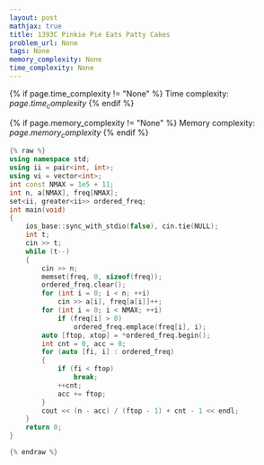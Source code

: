 ```yaml
---
layout: post
mathjax: true
title: 1393C Pinkie Pie Eats Patty Cakes
problem_url: None
tags: None
memory_complexity: None
time_complexity: None
---
```




{% if page.time_complexity != "None" %}
Time complexity: ${{ page.time_complexity }}$
{% endif %}

{% if page.memory_complexity != "None" %}
Memory complexity: ${{ page.memory_complexity }}$
{% endif %}

```cpp
{% raw %}
using namespace std;
using ii = pair<int, int>;
using vi = vector<int>;
int const NMAX = 1e5 + 11;
int n, a[NMAX], freq[NMAX];
set<ii, greater<ii>> ordered_freq;
int main(void)
{
    ios_base::sync_with_stdio(false), cin.tie(NULL);
    int t;
    cin >> t;
    while (t--)
    {
        cin >> n;
        memset(freq, 0, sizeof(freq));
        ordered_freq.clear();
        for (int i = 0; i < n; ++i)
            cin >> a[i], freq[a[i]]++;
        for (int i = 0; i < NMAX; ++i)
            if (freq[i] > 0)
                ordered_freq.emplace(freq[i], i);
        auto [ftop, xtop] = *ordered_freq.begin();
        int cnt = 0, acc = 0;
        for (auto [fi, i] : ordered_freq)
        {
            if (fi < ftop)
                break;
            ++cnt;
            acc += ftop;
        }
        cout << (n - acc) / (ftop - 1) + cnt - 1 << endl;
    }
    return 0;
}

{% endraw %}
```